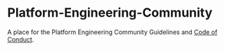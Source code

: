 # Platform-Engineering-Community
A place for the Platform Engineering Community Guidelines and [Code of Conduct](https://github.com/InternalDeveloperPlatform/Platform-Engineering-Community/blob/main/CODE_OF_CONDUCT.md). 
